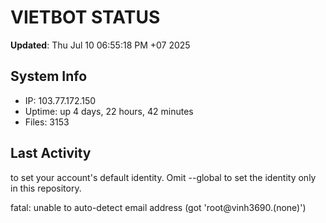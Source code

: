 # VIETBOT STATUS
**Updated**: Thu Jul 10 06:55:18 PM +07 2025

## System Info
- IP: 103.77.172.150
- Uptime: up 4 days, 22 hours, 42 minutes
- Files: 3153

## Last Activity

to set your account's default identity.
Omit --global to set the identity only in this repository.

fatal: unable to auto-detect email address (got 'root@vinh3690.(none)')
